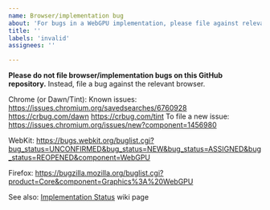 ```yaml
---
name: Browser/implementation bug
about: 'For bugs in a WebGPU implementation, please file against relevant browser/implementation instead'
title: ''
labels: 'invalid'
assignees: ''

---
```


**Please do not file browser/implementation bugs on this GitHub repository.**
Instead, file a bug against the relevant browser.

Chrome (or Dawn/Tint):
  Known issues:
    https://issues.chromium.org/savedsearches/6760928
    https://crbug.com/dawn
    https://crbug.com/tint
  To file a new issue:
    https://issues.chromium.org/issues/new?component=1456980

WebKit:
  https://bugs.webkit.org/buglist.cgi?bug_status=UNCONFIRMED&bug_status=NEW&bug_status=ASSIGNED&bug_status=REOPENED&component=WebGPU

Firefox:
  https://bugzilla.mozilla.org/buglist.cgi?product=Core&component=Graphics%3A%20WebGPU

See also:
  [Implementation Status](https://github.com/gpuweb/gpuweb/wiki/Implementation-Status) wiki page
